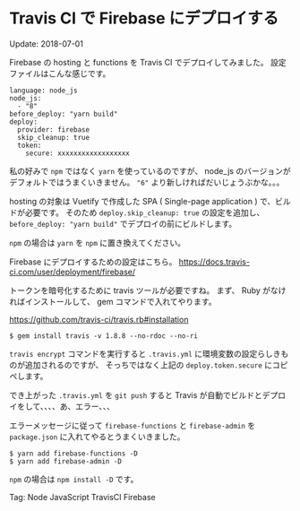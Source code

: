 # Travis CI で Firebase にデプロイする

Update: 2018-07-01


Firebase の hosting と functions を Travis CI でデプロイしてみました。
設定ファイルはこんな感じです。

```
language: node_js
node_js:
  - "8"
before_deploy: "yarn build"
deploy:
  provider: firebase
  skip_cleanup: true
  token:
    secure: xxxxxxxxxxxxxxxxxx
```

私の好みで ``npm`` ではなく ``yarn`` を使っているのですが、
node_js のバージョンがデフォルトではうまくいきません。
``"6"`` より新しければだいじょうぶかな。。。

hosting の対象は Vuetify で作成した SPA ( Single-page application )
で、ビルドが必要です。
そのため ``deploy.skip_cleanup: true`` の設定を追加し、
``before_deploy: "yarn build"`` でデプロイの前にビルドします。

``npm`` の場合は ``yarn`` を ``npm`` に置き換えてください。

Firebase にデプロイするための設定はこちら。
https://docs.travis-ci.com/user/deployment/firebase/

トークンを暗号化するために travis ツールが必要ですね。
まず、 Ruby がなければインストールして、 gem コマンドで入れてやります。

https://github.com/travis-ci/travis.rb#installation

```
$ gem install travis -v 1.8.8 --no-rdoc --no-ri
```

``travis encrypt`` コマンドを実行すると ``.travis.yml``
に環境変数の設定らしきものが追加されるのですが、
そっちではなく上記の ``deploy.token.secure`` にコピペします。

でき上がった ``.travis.yml`` を ``git push`` すると
Travis が自動でビルドとデプロイをして、、、、あ、エラー、、、

エラーメッセージに従って ``firebase-functions`` と ``firebase-admin``
を ``package.json`` に入れてやるとうまくいきました。

```
$ yarn add firebase-functions -D
$ yarn add firebase-admin -D
```

``npm`` の場合は ``npm install -D`` です。

Tag: Node JavaScript TravisCI Firebase
